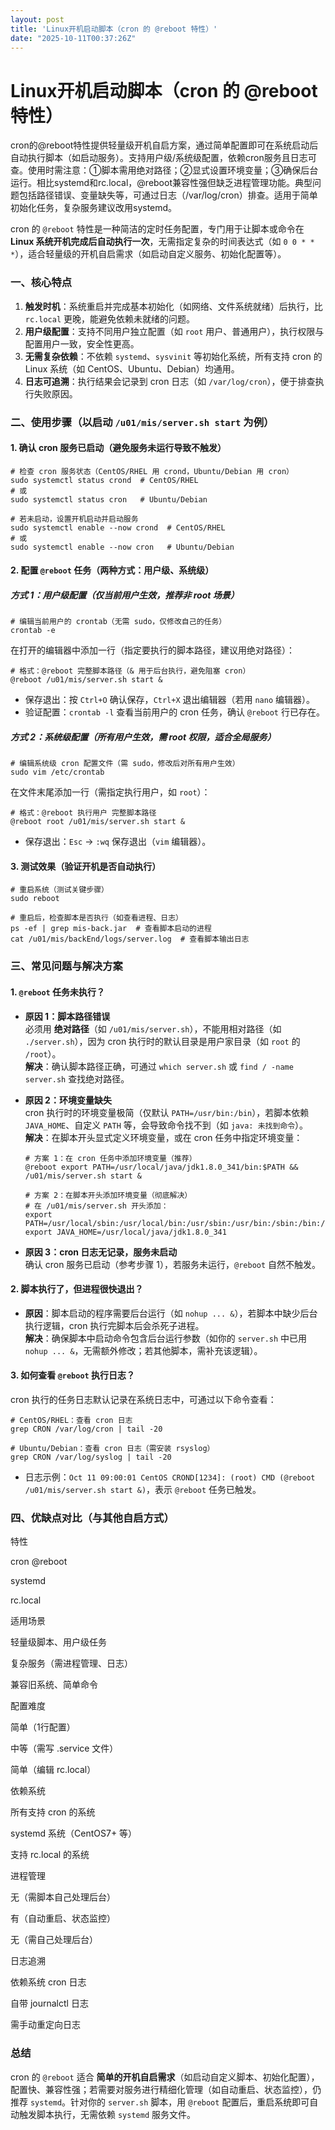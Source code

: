 ```yaml
---
layout: post
title: 'Linux开机启动脚本（cron 的 @reboot 特性）'
date: "2025-10-11T00:37:26Z"
---
```

Linux开机启动脚本（cron 的 @reboot 特性）
==============================

cron的@reboot特性提供轻量级开机自启方案，通过简单配置即可在系统启动后自动执行脚本（如启动服务）。支持用户级/系统级配置，依赖cron服务且日志可查。使用时需注意：①脚本需用绝对路径；②显式设置环境变量；③确保后台运行。相比systemd和rc.local，@reboot兼容性强但缺乏进程管理功能。典型问题包括路径错误、变量缺失等，可通过日志（/var/log/cron）排查。适用于简单初始化任务，复杂服务建议改用systemd。

cron 的 `@reboot` 特性是一种简洁的定时任务配置，专门用于让脚本或命令在 **Linux 系统开机完成后自动执行一次**，无需指定复杂的时间表达式（如 `0 0 * * *`），适合轻量级的开机自启需求（如启动自定义服务、初始化配置等）。

### 一、核心特点

1.  **触发时机**：系统重启并完成基本初始化（如网络、文件系统就绪）后执行，比 `rc.local` 更晚，能避免依赖未就绪的问题。
2.  **用户级配置**：支持不同用户独立配置（如 `root` 用户、普通用户），执行权限与配置用户一致，安全性更高。
3.  **无需复杂依赖**：不依赖 `systemd`、`sysvinit` 等初始化系统，所有支持 cron 的 Linux 系统（如 CentOS、Ubuntu、Debian）均通用。
4.  **日志可追溯**：执行结果会记录到 cron 日志（如 `/var/log/cron`），便于排查执行失败原因。

### 二、使用步骤（以启动 `/u01/mis/server.sh start` 为例）

#### 1\. 确认 cron 服务已启动（避免服务未运行导致不触发）

    # 检查 cron 服务状态（CentOS/RHEL 用 crond，Ubuntu/Debian 用 cron）
    sudo systemctl status crond  # CentOS/RHEL
    # 或
    sudo systemctl status cron   # Ubuntu/Debian
    
    # 若未启动，设置开机启动并启动服务
    sudo systemctl enable --now crond  # CentOS/RHEL
    # 或
    sudo systemctl enable --now cron   # Ubuntu/Debian
    

#### 2\. 配置 `@reboot` 任务（两种方式：用户级、系统级）

##### 方式 1：用户级配置（仅当前用户生效，推荐非 root 场景）

    # 编辑当前用户的 crontab（无需 sudo，仅修改自己的任务）
    crontab -e
    

在打开的编辑器中添加一行（指定要执行的脚本路径，建议用绝对路径）：

    # 格式：@reboot 完整脚本路径（& 用于后台执行，避免阻塞 cron）
    @reboot /u01/mis/server.sh start &
    

*   保存退出：按 `Ctrl+O` 确认保存，`Ctrl+X` 退出编辑器（若用 `nano` 编辑器）。
*   验证配置：`crontab -l` 查看当前用户的 cron 任务，确认 `@reboot` 行已存在。

##### 方式 2：系统级配置（所有用户生效，需 root 权限，适合全局服务）

    # 编辑系统级 cron 配置文件（需 sudo，修改后对所有用户生效）
    sudo vim /etc/crontab
    

在文件末尾添加一行（需指定执行用户，如 `root`）：

    # 格式：@reboot 执行用户 完整脚本路径
    @reboot root /u01/mis/server.sh start &
    

*   保存退出：`Esc` → `:wq` 保存退出（`vim` 编辑器）。

#### 3\. 测试效果（验证开机是否自动执行）

    # 重启系统（测试关键步骤）
    sudo reboot
    
    # 重启后，检查脚本是否执行（如查看进程、日志）
    ps -ef | grep mis-back.jar  # 查看脚本启动的进程
    cat /u01/mis/backEnd/logs/server.log  # 查看脚本输出日志
    

### 三、常见问题与解决方案

#### 1\. `@reboot` 任务未执行？

*   **原因 1：脚本路径错误**  
    必须用 **绝对路径**（如 `/u01/mis/server.sh`），不能用相对路径（如 `./server.sh`），因为 cron 执行时的默认目录是用户家目录（如 `root` 的 `/root`）。  
    **解决**：确认脚本路径正确，可通过 `which server.sh` 或 `find / -name server.sh` 查找绝对路径。
    
*   **原因 2：环境变量缺失**  
    cron 执行时的环境变量极简（仅默认 `PATH=/usr/bin:/bin`），若脚本依赖 `JAVA_HOME`、自定义 `PATH` 等，会导致命令找不到（如 `java: 未找到命令`）。  
    **解决**：在脚本开头显式定义环境变量，或在 cron 任务中指定环境变量：
    
        # 方案 1：在 cron 任务中添加环境变量（推荐）
        @reboot export PATH=/usr/local/java/jdk1.8.0_341/bin:$PATH && /u01/mis/server.sh start &
        
        # 方案 2：在脚本开头添加环境变量（彻底解决）
        # 在 /u01/mis/server.sh 开头添加：
        export PATH=/usr/local/sbin:/usr/local/bin:/usr/sbin:/usr/bin:/sbin:/bin:/usr/local/java/jdk1.8.0_341/bin
        export JAVA_HOME=/usr/local/java/jdk1.8.0_341
        
    
*   **原因 3：cron 日志无记录，服务未启动**  
    确认 cron 服务已启动（参考步骤 1），若服务未运行，`@reboot` 自然不触发。
    

#### 2\. 脚本执行了，但进程很快退出？

*   **原因**：脚本启动的程序需要后台运行（如 `nohup ... &`），若脚本中缺少后台执行逻辑，cron 执行完脚本后会杀死子进程。  
    **解决**：确保脚本中启动命令包含后台运行参数（如你的 `server.sh` 中已用 `nohup ... &`，无需额外修改；若其他脚本，需补充该逻辑）。

#### 3\. 如何查看 `@reboot` 执行日志？

cron 执行的任务日志默认记录在系统日志中，可通过以下命令查看：

    # CentOS/RHEL：查看 cron 日志
    grep CRON /var/log/cron | tail -20
    
    # Ubuntu/Debian：查看 cron 日志（需安装 rsyslog）
    grep CRON /var/log/syslog | tail -20
    

*   日志示例：`Oct 11 09:00:01 CentOS CROND[1234]: (root) CMD (@reboot /u01/mis/server.sh start &)`，表示 `@reboot` 任务已触发。

### 四、优缺点对比（与其他自启方式）

特性

cron @reboot

systemd

rc.local

适用场景

轻量级脚本、用户级任务

复杂服务（需进程管理、日志）

兼容旧系统、简单命令

配置难度

简单（1行配置）

中等（需写 .service 文件）

简单（编辑 rc.local）

依赖系统

所有支持 cron 的系统

systemd 系统（CentOS7+ 等）

支持 rc.local 的系统

进程管理

无（需脚本自己处理后台）

有（自动重启、状态监控）

无（需自己处理后台）

日志追溯

依赖系统 cron 日志

自带 journalctl 日志

需手动重定向日志

### 总结

cron 的 `@reboot` 适合 **简单的开机自启需求**（如启动自定义脚本、初始化配置），配置快、兼容性强；若需要对服务进行精细化管理（如自动重启、状态监控），仍推荐 `systemd`。针对你的 `server.sh` 脚本，用 `@reboot` 配置后，重启系统即可自动触发脚本执行，无需依赖 `systemd` 服务文件。